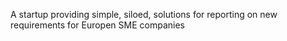 A startup providing simple, siloed, solutions for reporting on new requirements for Europen SME companies
